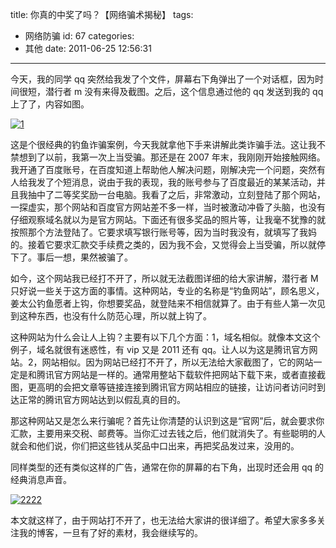 title: 你真的中奖了吗？【网络骗术揭秘】
tags:
  - 网络防骗
id: 67
categories:
  - 其他
date: 2011-06-25 12:56:31

---

今天，我的同学 qq 突然给我发了个文件，屏幕右下角弹出了一个对话框，因为时间很短，潜行者 m 没有来得及截图。之后，这个信息通过他的 qq 发送到我的 qq 上了了，内容如图。

[![](https://qxzm-cdn.sapi.work/blog/2011/06/12.jpg "1")](http://www.qianxingzhem.com/?attachment_id=68)

这是个很经典的钓鱼诈骗案例，今天我就拿他下手来讲解此类诈骗手法。这让我不禁想到了以前，我第一次上当受骗。那还是在 2007 年末，我刚刚开始接触网络。我开通了百度账号，在百度知道上帮助他人解决问题，刚解决完一个问题，突然有人给我发了个短消息，说由于我的表现，我的账号参与了百度最近的某某活动，并且我抽中了二等奖奖励一台电脑。我看了之后，非常激动，立刻登陆了那个网站，一探虚实，那个网站和百度官方网站差不多一样，当时被激动冲昏了头脑，也没有仔细观察域名就以为是官方网站。下面还有很多奖品的照片等，让我毫不犹豫的就按照那个方法登陆了。它要求填写银行账号等，因为当时我没有，就填写了我妈的。接着它要求汇款交手续费之类的，因为我不会，又觉得会上当受骗，所以就停下了。事后一想，果然被骗了。

如今，这个网站我已经打不开了，所以就无法截图详细的给大家讲解，潜行者 M 只好说一些关于这方面的事情。这种网站，专业的名称是“钓鱼网站”，顾名思义，姜太公钓鱼愿者上钩，你想要奖品，就登陆来不相信就算了。由于有些人第一次见到这种东西，也没有什么防范心理，所以就上钩了。

这种网站为什么会让人上钩？主要有以下几个方面：1，域名相似。就像本文这个例子，域名就很有迷惑性，有 vip 又是 2011 还有 qq。让人以为这是腾讯官方网站。2，网站相似。因为网站已经打不开了，所以无法给大家截图了，它的网站一定是和腾讯官方网站是一样的。通常用整站下载软件把网站下载下来，或者直接截图，更高明的会把文章等链接连接到腾讯官方网站相应的链接，让访问者访问时到达正常的腾讯官方网站达到以假乱真的目的。

那这种网站又是怎么来行骗呢？首先让你清楚的认识到这是“官网”后，就会要求你汇款，主要用来交税、邮费等。当你汇过去钱之后，他们就消失了。有些聪明的人就会和他们说，你们把这些钱从奖品中口出来，再把奖品发过来，没用的。

同样类型的还有类似这样的广告，通常在你的屏幕的右下角，出现时还会用 qq 的经典消息声音。

[![](https://qxzm-cdn.sapi.work/blog/2011/06/2222.jpg "2222")](https://qxzm-cdn.sapi.work/blog/2011/06/2222.jpg)

本文就这样了，由于网站打不开了，也无法给大家讲的很详细了。希望大家多多关注我的博客，一旦有了好的素材，我会继续写的。
